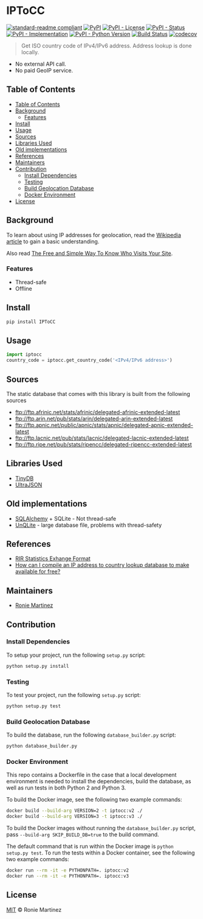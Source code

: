 # IPToCC

[![standard-readme compliant](https://img.shields.io/badge/readme%20style-standard-brightgreen.svg)](https://github.com/RichardLitt/standard-readme)
[![PyPI](https://img.shields.io/pypi/v/nine.svg)](https://pypi.org/project/IPToCC/)
[![PyPI - License](https://img.shields.io/pypi/l/IPToCC.svg)](https://pypi.org/project/IPToCC/)
[![PyPI - Status](https://img.shields.io/pypi/status/IPToCC.svg)](https://pypi.org/project/IPToCC/)
[![PyPI - Implementation](https://img.shields.io/pypi/implementation/IPToCC.svg)](https://pypi.org/project/IPToCC/)
[![PyPI - Python Version](https://img.shields.io/pypi/pyversions/IPToCC.svg)](https://pypi.org/project/IPToCC/)
[![Build Status](https://travis-ci.org/tatemz/IPToCC.svg?branch=master)](https://travis-ci.org/tatemz/IPToCC)
[![codecov](https://codecov.io/gh/tatemz/IPToCC/branch/master/graph/badge.svg)](https://codecov.io/gh/tatemz/IPToCC)

> Get ISO country code of IPv4/IPv6 address. Address lookup is done locally.

- No external API call.
- No paid GeoIP service.

## Table of Contents
- [Table of Contents](#table-of-contents)
- [Background](#background)
    - [Features](#features)
- [Install](#install)
- [Usage](#usage)
- [Sources](#sources)
- [Libraries Used](#libraries-used)
- [Old implementations](#old-implementations)
- [References](#references)
- [Maintainers](#maintainers)
- [Contribution](#contribution)
    - [Install Dependencies](#install-dependencies)
    - [Testing](#testing)
    - [Build Geolocation Database](#build-geolocation-database)
    - [Docker Environment](#docker-environment)
- [License](#license)

## Background

To learn about using IP addresses for geolocation, read the [Wikipedia article](https://en.wikipedia.org/wiki/Geolocation_software) to gain a basic understanding.

Also read [The Free and Simple Way To Know Who Visits Your Site](roniemartinez.space/blog/the_free_and_simple_way_to_know_who_visits_your_site).

### Features

- Thread-safe
- Offline

## Install

```bash
pip install IPToCC
```

## Usage

```python
import iptocc
country_code = iptocc.get_country_code('<IPv4/IPv6 address>')
```

## Sources

The static database that comes with this library is built from the following sources

- ftp://ftp.afrinic.net/stats/afrinic/delegated-afrinic-extended-latest
- ftp://ftp.arin.net/pub/stats/arin/delegated-arin-extended-latest
- ftp://ftp.apnic.net/public/apnic/stats/apnic/delegated-apnic-extended-latest
- ftp://ftp.lacnic.net/pub/stats/lacnic/delegated-lacnic-extended-latest
- ftp://ftp.ripe.net/pub/stats/ripencc/delegated-ripencc-extended-latest

## Libraries Used

- [TinyDB](https://github.com/msiemens/tinydb)
- [UltraJSON](https://github.com/esnme/ultrajson)

## Old implementations

- [SQLAlchemy](https://www.sqlalchemy.org/) + SQLite - Not thread-safe
- [UnQLite](https://github.com/coleifer/unqlite-python) - large database file, problems with thread-safety

## References

- [RIR Statistics Exhange Format](https://www.apnic.net/about-apnic/corporate-documents/documents/resource-guidelines/rir-statistics-exchange-format/)
- [How can I compile an IP address to country lookup database to make available for free?](https://webmasters.stackexchange.com/questions/34628/how-can-i-compile-an-ip-address-to-country-lookup-database-to-make-available-for)

## Maintainers

- [Ronie Martinez](mailto:ronmarti18@gmail.com)

## Contribution

### Install Dependencies

To setup your project, run the following `setup.py` script:

```sh
python setup.py install
```

### Testing

To test your project, run the following `setup.py` script:

```sh
python setup.py test
```

### Build Geolocation Database

To build the database, run the following `database_builder.py` script:

```sh
python database_builder.py
```

### Docker Environment

This repo contains a Dockerfile in the case that a local development environment is needed to install the dependencies, build the database, as well as run tests in both Python 2 and Python 3.

To build the Docker image, see the following two example commands:

```sh
docker build --build-arg VERSION=2 -t iptocc:v2 ./
docker build --build-arg VERSION=3 -t iptocc:v3 ./
```

To build the Docker images without running the `database_builder.py` script, pass `--build-arg SKIP_BUILD_DB=true` to the build command.


The default command that is run within the Docker image is `python setup.py test`. To run the tests within a Docker container, see the following two example commands:

```sh
docker run --rm -it -e PYTHONPATH=. iptocc:v2
docker run --rm -it -e PYTHONPATH=. iptocc:v3
```

## License

[MIT](LICENSE) © Ronie Martinez
